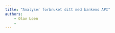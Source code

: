 ```yaml
---
title: "Analyser forbruket ditt med bankens API"
authors:
    - Olav Loen
    -                            
---
```

